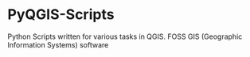 # PyQGIS-Scripts
Python Scripts written for various tasks in QGIS. FOSS GIS (Geographic Information Systems) software
